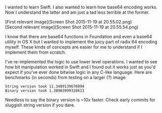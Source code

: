I wanted to learn Swift. I also wanted to learn how base64 encoding works. Now I understand the latter and am just a tad less terrible at the former.

[First relevant image](Screen Shot 2015-11-19 at 20.55.02.png)  
[Second relevant image](Screen Shot 2015-11-19 at 20.55.54.png)  

I know that there are base64 functions in Foundation and even a base64 utility in OS X but I wanted to implement the juicy part of radix 64 encoding myself. These kinds of concepts are easier for me to understand if I implement them from scratch.

I've re-implemented the logic to use lower level operations. I wanted to see how bit manipulation worked in Swift and I found out it works just as you'd expect if you've ever done bitwise logic in any C-like language. Here are benchmarks (in seconds) from testing on a larger (?) image:
```
String version took 11.3489139676094
Binary version took 1.38903999328613
```

Needless to say the binary version is ~10x faster. Check early commits for sluggish string version if you dare.
